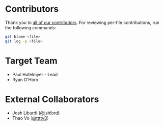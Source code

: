 # Contributors
Thank you to [all of our contributors](https://github.com/target/strelka/graphs/contributors). For reviewing per-file contributions, run the following commands:
```sh
git blame <file>
git log -p <file>
```

# Target Team
- Paul Hutelmyer - Lead
- Ryan O'Horo

# External Collaborators
- Josh Liburdi ([@jshlbrd](https://twitter.com/jshlbrd))
- Thao Vo ([@ttttv0](https://twitter.com/ttttv0))
